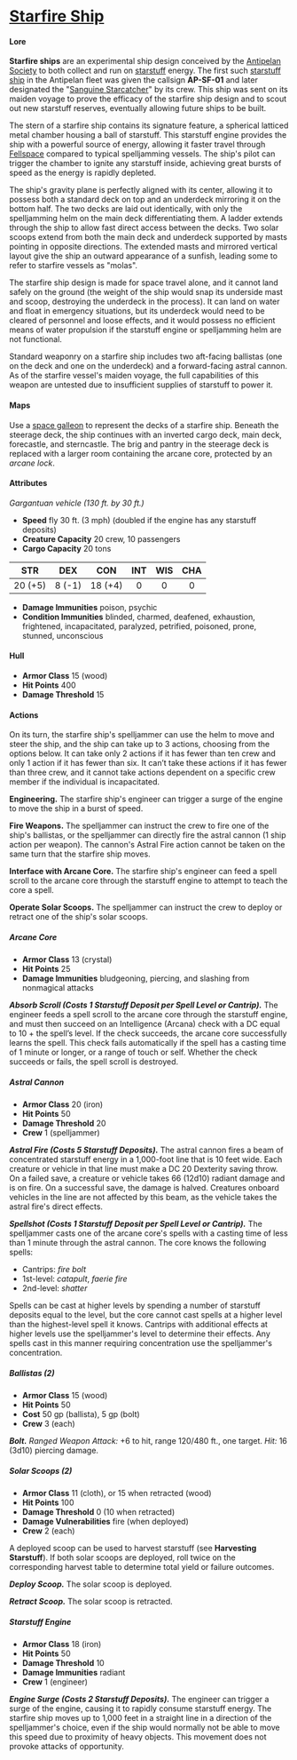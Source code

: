 # [Starfire Ship](https://github.com/mpanighetti/dnd5e-monsters/blob/main/vehicles/starfire-ship.md)

#### Lore

**Starfire ships** are an experimental ship design conceived by the [Antipelan Society](../../organizations/antipelan-society/antipelan-society.md) to both collect and run on [starstuff](../../artifacts/starstuff.md) energy. The first such [starstuff ship](starstuff-ships.md) in the Antipelan fleet was given the callsign **AP-SF-01** and later designated the "[Sanguine Starcatcher](../../organizations/antipelan-society/fleet/ap-sf-01-sanguine-starcatcher.md)" by its crew. This ship was sent on its maiden voyage to prove the efficacy of the starfire ship design and to scout out new starstuff reserves, eventually allowing future ships to be built.

The stern of a starfire ship contains its signature feature, a spherical latticed metal chamber housing a ball of starstuff. This starstuff engine provides the ship with a powerful source of energy, allowing it faster travel through [Fellspace](../../astronomy/fellspace.md) compared to typical spelljamming vessels. The ship's pilot can trigger the chamber to ignite any starstuff inside, achieving great bursts of speed as the energy is rapidly depleted.

The ship's gravity plane is perfectly aligned with its center, allowing it to possess both a standard deck on top and an underdeck mirroring it on the bottom half. The two decks are laid out identically, with only the spelljamming helm on the main deck differentiating them. A ladder extends through the ship to allow fast direct access between the decks. Two solar scoops extend from both the main deck and underdeck supported by masts pointing in opposite directions. The extended masts and mirrored vertical layout give the ship an outward appearance of a sunfish, leading some to refer to starfire vessels as "molas".

The starfire ship design is made for space travel alone, and it cannot land safely on the ground (the weight of the ship would snap its underside mast and scoop, destroying the underdeck in the process). It can land on water and float in emergency situations, but its underdeck would need to be cleared of personnel and loose effects, and it would possess no efficient means of water propulsion if the starstuff engine or spelljamming helm are not functional.

Standard weaponry on a starfire ship includes two aft-facing ballistas (one on the deck and one on the underdeck) and a forward-facing astral cannon. As of the starfire vessel's maiden voyage, the full capabilities of this weapon are untested due to insufficient supplies of starstuff to power it.

#### Maps

Use a [space galleon](https://www.dndbeyond.com/sources/sais/aag/astral-adventuring#SpaceGalleon) to represent the decks of a starfire ship. Beneath the steerage deck, the ship continues with an inverted cargo deck, main deck, forecastle, and sterncastle. The brig and pantry in the steerage deck is replaced with a larger room containing the arcane core, protected by an _arcane lock_.

#### Attributes

_Gargantuan vehicle (130 ft. by 30 ft.)_

- **Speed** fly 30 ft. (3 mph) (doubled if the engine has any starstuff deposits)
- **Creature Capacity** 20 crew, 10 passengers
- **Cargo Capacity** 20 tons

|  STR  |  DEX  |  CON  |  INT  |  WIS  |  CHA  |
|:-----:|:-----:|:-----:|:-----:|:-----:|:-----:|
|20 (+5)|8 (-1) |18 (+4)|0|0|0|

- **Damage Immunities** poison, psychic
- **Condition Immunities** blinded, charmed, deafened, exhaustion, frightened, incapacitated, paralyzed, petrified, poisoned, prone, stunned, unconscious

#### Hull

- **Armor Class** 15 (wood)
- **Hit Points** 400
- **Damage Threshold** 15

#### Actions

On its turn, the starfire ship's spelljammer can use the helm to move and steer the ship, and the ship can take up to 3 actions, choosing from the options below.  It can take only 2 actions if it has fewer than ten crew and only 1 action if it has fewer than six. It can’t take these actions if it has fewer than three crew, and it cannot take actions dependent on a specific crew member if the individual is incapacitated.

**Engineering.** The starfire ship's engineer can trigger a surge of the engine to move the ship in a burst of speed.

**Fire Weapons.** The spelljammer can instruct the crew to fire one of the ship's ballistas, or the spelljammer can directly fire the astral cannon (1 ship action per weapon). The cannon's Astral Fire action cannot be taken on the same turn that the starfire ship moves.

**Interface with Arcane Core.** The starfire ship's engineer can feed a spell scroll to the arcane core through the starstuff engine to attempt to teach the core a spell.

**Operate Solar Scoops.** The spelljammer can instruct the crew to deploy or retract one of the ship's solar scoops.

##### Arcane Core

- **Armor Class** 13 (crystal)
- **Hit Points** 25
- **Damage Immunities** bludgeoning, piercing, and slashing from nonmagical attacks

_**Absorb Scroll (Costs 1 Starstuff Deposit per Spell Level or Cantrip).**_ The engineer feeds a spell scroll to the arcane core through the starstuff engine, and must then succeed on an Intelligence (Arcana) check with a DC equal to 10 + the spell’s level. If the check succeeds, the arcane core successfully learns the spell. This check fails automatically if the spell has a casting time of 1 minute or longer, or a range of touch or self. Whether the check succeeds or fails, the spell scroll is destroyed.

##### Astral Cannon

- **Armor Class** 20 (iron)
- **Hit Points** 50
- **Damage Threshold** 20
- **Crew** 1 (spelljammer)

_**Astral Fire (Costs 5 Starstuff Deposits).**_ The astral cannon fires a beam of concentrated starstuff energy in a 1,000-foot line that is 10 feet wide. Each creature or vehicle in that line must make a DC 20 Dexterity saving throw. On a failed save, a creature or vehicle takes 66 (12d10) radiant damage and is on fire. On a successful save, the damage is halved. Creatures onboard vehicles in the line are not affected by this beam, as the vehicle takes the astral fire's direct effects.

_**Spellshot (Costs 1 Starstuff Deposit per Spell Level or Cantrip).**_ The spelljammer casts one of the arcane core's spells with a casting time of less than 1 minute through the astral cannon. The core knows the following spells:

- Cantrips: _fire bolt_
- 1st-level: _catapult_, _faerie fire_
- 2nd-level: _shatter_

Spells can be cast at higher levels by spending a number of starstuff deposits equal to the level, but the core cannot cast spells at a higher level than the highest-level spell it knows. Cantrips with additional effects at higher levels use the spelljammer's level to determine their effects. Any spells cast in this manner requiring concentration use the spelljammer's concentration.

##### Ballistas (2)

- **Armor Class** 15 (wood)
- **Hit Points** 50
- **Cost** 50 gp (ballista), 5 gp (bolt)
- **Crew** 3 (each)

_**Bolt.** Ranged Weapon Attack:_ +6 to hit, range 120/480 ft., one target. _Hit:_ 16 (3d10) piercing damage.

##### Solar Scoops (2)

- **Armor Class** 11 (cloth), or 15 when retracted (wood)
- **Hit Points** 100
- **Damage Threshold** 0 (10 when retracted)
- **Damage Vulnerabilities** fire (when deployed)
- **Crew** 2 (each)

A deployed scoop can be used to harvest starstuff (see **Harvesting Starstuff**). If both solar scoops are deployed, roll twice on the corresponding harvest table to determine total yield or failure outcomes.

_**Deploy Scoop.**_ The solar scoop is deployed.

_**Retract Scoop.**_ The solar scoop is retracted.

##### Starstuff Engine

- **Armor Class** 18 (iron)
- **Hit Points** 50
- **Damage Threshold** 10
- **Damage Immunities** radiant
- **Crew** 1 (engineer)

_**Engine Surge (Costs 2 Starstuff Deposits).**_ The engineer can trigger a surge of the engine, causing it to rapidly consume starstuff energy. The starfire ship moves up to 1,000 feet in a straight line in a direction of the spelljammer's choice, even if the ship would normally not be able to move this speed due to proximity of heavy objects. This movement does not provoke attacks of opportunity.
